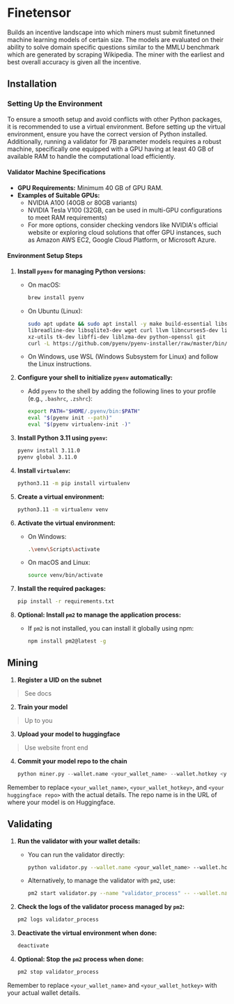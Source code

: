 # Finetensor

Builds an incentive landscape into which miners must submit finetunned machine learning models of certain size. The models are evaluated on their ability to solve domain specific questions similar to the MMLU benchmark which are generated by scraping Wikipedia. The miner with the earliest and best overall accuracy is given all the incentive. 

## Installation

### Setting Up the Environment
To ensure a smooth setup and avoid conflicts with other Python packages, it is recommended to use a virtual environment. Before setting up the virtual environment, ensure you have the correct version of Python installed. Additionally, running a validator for 7B parameter models requires a robust machine, specifically one equipped with a GPU having at least 40 GB of available RAM to handle the computational load efficiently.

#### Validator Machine Specifications
- **GPU Requirements:** Minimum 40 GB of GPU RAM.
- **Examples of Suitable GPUs:**
  - NVIDIA A100 (40GB or 80GB variants)
  - NVIDIA Tesla V100 (32GB, can be used in multi-GPU configurations to meet RAM requirements)
  - For more options, consider checking vendors like NVIDIA's official website or exploring cloud solutions that offer GPU instances, such as Amazon AWS EC2, Google Cloud Platform, or Microsoft Azure.

#### Environment Setup Steps
1. **Install `pyenv` for managing Python versions:**
   - On macOS:
     ```bash
     brew install pyenv
     ```
   - On Ubuntu (Linux):
     ```bash
     sudo apt update && sudo apt install -y make build-essential libssl-dev zlib1g-dev libbz2-dev \
     libreadline-dev libsqlite3-dev wget curl llvm libncurses5-dev libncursesw5-dev \
     xz-utils tk-dev libffi-dev liblzma-dev python-openssl git
     curl -L https://github.com/pyenv/pyenv-installer/raw/master/bin/pyenv-installer | bash
     ```
   - On Windows, use WSL (Windows Subsystem for Linux) and follow the Linux instructions.

2. **Configure your shell to initialize `pyenv` automatically:**
   - Add `pyenv` to the shell by adding the following lines to your profile (e.g., `.bashrc`, `.zshrc`):
     ```bash
     export PATH="$HOME/.pyenv/bin:$PATH"
     eval "$(pyenv init --path)"
     eval "$(pyenv virtualenv-init -)"
     ```

3. **Install Python 3.11 using `pyenv`:**
   ```bash
   pyenv install 3.11.0
   pyenv global 3.11.0
   ```

4. **Install `virtualenv`:**
   ```bash
   python3.11 -m pip install virtualenv
   ```

5. **Create a virtual environment:**
   ```bash
   python3.11 -m virtualenv venv
   ```

6. **Activate the virtual environment:**
   - On Windows:
     ```bash
     .\venv\Scripts\activate
     ```
   - On macOS and Linux:
     ```bash
     source venv/bin/activate
     ```

7. **Install the required packages:**
   ```bash
   pip install -r requirements.txt
   ```

8. **Optional: Install `pm2` to manage the application process:**
   - If `pm2` is not installed, you can install it globally using npm:
     ```bash
     npm install pm2@latest -g
     ```

## Mining
1. **Register a UID on the subnet**
> See docs

2. **Train your model**
> Up to you

3. **Upload your model to huggingface**
> Use website front end

4. **Commit your model repo to the chain**
   ```python
   python miner.py --wallet.name <your_wallet_name> --wallet.hotkey <your_wallet_hotkey> --repo <your huggingface repo>
   ```
Remember to replace `<your_wallet_name>`, `<your_wallet_hotkey>`, and  `<your huggingface repo>` with the actual details.
The repo name is in the URL of where your model is on Huggingface.

## Validating
1. **Run the validator with your wallet details:**
   - You can run the validator directly:
     ```bash
     python validator.py --wallet.name <your_wallet_name> --wallet.hotkey <your_wallet_hotkey>
     ```
   - Alternatively, to manage the validator with `pm2`, use:
     ```bash
     pm2 start validator.py --name "validator_process" -- --wallet.name <your_wallet_name> --wallet.hotkey <your_wallet_hotkey>
     ```

2. **Check the logs of the validator process managed by `pm2`:**
    ```bash
    pm2 logs validator_process
    ```

3. **Deactivate the virtual environment when done:**
    ```bash
    deactivate
    ```

4. **Optional: Stop the `pm2` process when done:**
    ```bash
    pm2 stop validator_process
    ```

Remember to replace `<your_wallet_name>` and `<your_wallet_hotkey>` with your actual wallet details.

